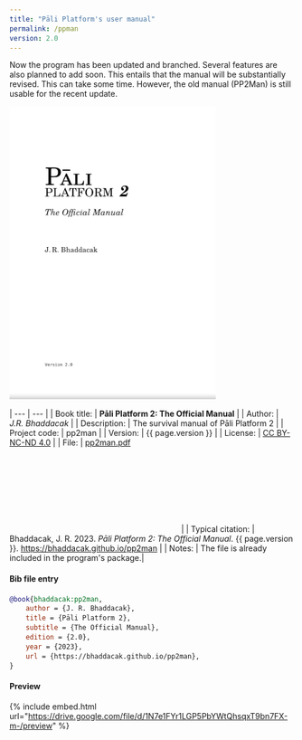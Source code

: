 ```yaml
---
title: "Pāli Platform's user manual"
permalink: /ppman
version: 2.0
---
```


Now the program has been updated and branched. Several features are also planned to add soon. This entails that the manual will be substantially revised. This can take some time. However, the old manual (PP2Man) is still usable for the recent update.

![PP2MAN](/assets/images/pp2man.png)

| --- | --- |
| Book title: | **Pāli Platform 2: The Official Manual** |
| Author: | *J.R. Bhaddacak* |
| Description: | The survival manual of Pāli Platform 2 |
| Project code: | pp2man |
| Version: | {{ page.version }} |
| License: | [CC BY-NC-ND 4.0](https://creativecommons.org/licenses/by-nc-nd/4.0/) |
| File: | [pp2man.pdf](https://drive.google.com/file/d/1N7e1FYr1LGP5PbYWtQhsqxT9bn7FX-m-/view?usp=sharing) <svg class="icon"><use xlink:href="/assets/fontawesome/custom.svg#google-drive"></use></svg> |
| Typical citation: | Bhaddacak, J. R. 2023. *Pāli Platform 2: The Official Manual*. {{ page.version }}. https://bhaddacak.github.io/pp2man |
| Notes: | The file is already included in the program's package.|

#### Bib file entry
```bib
@book{bhaddacak:pp2man,
	author = {J. R. Bhaddacak},
	title = {Pāli Platform 2},
	subtitle = {The Official Manual},
	edition = {2.0},
	year = {2023},
	url = {https://bhaddacak.github.io/pp2man},
}
```

#### Preview
{% include embed.html url="https://drive.google.com/file/d/1N7e1FYr1LGP5PbYWtQhsqxT9bn7FX-m-/preview" %}
